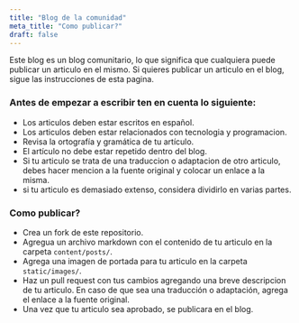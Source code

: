 ```yaml
---
title: "Blog de la comunidad"
meta_title: "Como publicar?"
draft: false
---
```


Este blog es un blog comunitario, lo que significa que cualquiera puede publicar un articulo en el mismo. Si quieres publicar un articulo en el blog, sigue las instrucciones de esta pagina.

### Antes de empezar a escribir ten en cuenta lo siguiente:

- Los articulos deben estar escritos en español.
- Los articulos deben estar relacionados con tecnologia y programacion.
- Revisa la ortografía y gramática de tu artículo.
- El artículo no debe estar repetido dentro del blog.
- Si tu articulo se trata de una traduccion o adaptacion de otro articulo, debes hacer mencion a la fuente original y colocar un enlace a la misma.
- si tu articulo es demasiado extenso, considera dividirlo en varias partes.

### Como publicar?

- Crea un fork de este repositorio.
- Agregua un archivo markdown con el contenido de tu articulo en la carpeta `content/posts/`.
- Agrega una imagen de portada para tu articulo en la carpeta `static/images/`.
- Haz un pull request con tus cambios agregando una breve descripcion de tu articulo. En caso de que sea una traducción o adaptación, agrega el enlace a la fuente original.
- Una vez que tu articulo sea aprobado, se publicara en el blog.
